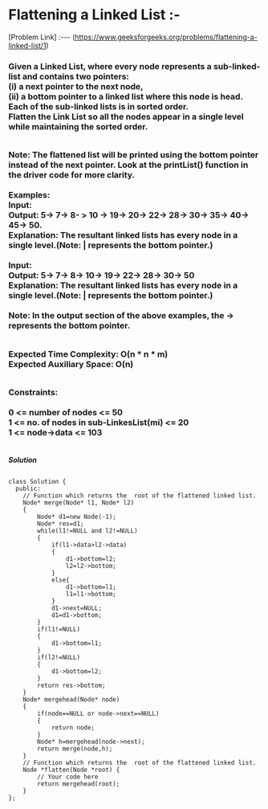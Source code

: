# Flattening a Linked List :-

[Problem Link] :--- (https://www.geeksforgeeks.org/problems/flattening-a-linked-list/1)

<h3>
Given a Linked List, where every node represents a sub-linked-list and contains two pointers:<br>
(i) a next pointer to the next node,<br>
(ii) a bottom pointer to a linked list where this node is head.<br>
Each of the sub-linked lists is in sorted order.<br>
Flatten the Link List so all the nodes appear in a single level while maintaining the sorted order.<br><br>

Note: The flattened list will be printed using the bottom pointer instead of the next pointer. Look at the printList() function in the driver code for more clarity.<br><br>
Examples:<br>
Input:<br>
Output:  5-> 7-> 8- > 10 -> 19-> 20-> 22-> 28-> 30-> 35-> 40-> 45-> 50.<br>
Explanation: The resultant linked lists has every node in a single level.(Note: | represents the bottom pointer.)<br><br>
Input:<br>
Output: 5-> 7-> 8-> 10-> 19-> 22-> 28-> 30-> 50<br>
Explanation: The resultant linked lists has every node in a single level.(Note: | represents the bottom pointer.)<br><br>
Note: In the output section of the above examples, the -> represents the bottom pointer.<br><br>

Expected Time Complexity: O(n * n * m)<br>
Expected Auxiliary Space: O(n)<br><br>

Constraints:<br><br>
0 <= number of nodes <= 50<br>
1 <= no. of nodes in sub-LinkesList(mi) <= 20<br>
1 <= node->data <= 103<br><br>
  
</h3>

***Solution***

```

class Solution {
  public:
    // Function which returns the  root of the flattened linked list.
    Node* merge(Node* l1, Node* l2)
    {
        Node* d1=new Node(-1);
        Node* res=d1;
        while(l1!=NULL and l2!=NULL)
        {
            if(l1->data>l2->data)
            {
                d1->bottom=l2;
                l2=l2->bottom;
            }
            else{
                d1->bottom=l1;
                l1=l1->bottom;
            }
            d1->next=NULL;
            d1=d1->bottom;
        }
        if(l1!=NULL)
        {
            d1->bottom=l1;
        }
        if(l2!=NULL)
        {
            d1->bottom=l2;
        }
        return res->bottom;
    }
    Node* mergehead(Node* node)
    {
        if(node==NULL or node->next==NULL)
        {
            return node;
        }
        Node* h=mergehead(node->next);
        return merge(node,h);
    }
    // Function which returns the  root of the flattened linked list.
    Node *flatten(Node *root) {
        // Your code here
        return mergehead(root);
    }
};

```
